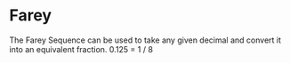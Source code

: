 # Farey
The Farey Sequence can be used to take any given decimal and convert it into an equivalent fraction. 0.125 = 1 / 8
